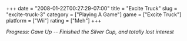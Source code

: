 +++
date = "2008-01-22T00:27:29-07:00"
title = "Excite Truck"
slug = "excite-truck-3"
category = ["Playing A Game"]
game = ["Excite Truck"]
platform = ["Wii"]
rating = ["Meh"]
+++

<i>Progress: Gave Up -- Finished the Silver Cup, and totally lost interest</i>